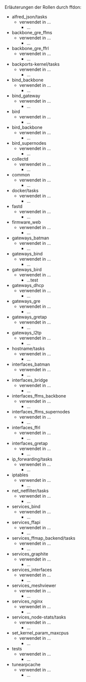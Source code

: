 Erläuterungen der Rollen durch ffdon:

- alfred_json/tasks
  - verwendet in ...
    - ...
- backbone_gre_ffms
  - verwendet in ...
    - ...
- backbone_gre_ffrl
  - verwendet in ...
    - ...
- backports-kernel/tasks
  - verwendet in ...
    - ...
- bind_backbone
  - verwendet in ...
    - ...
- bind_gateway
  - verwendet in ...
    - ...
- bird
  - verwendet in ...
    - ...
- bird_backbone
  - verwendet in ...
    - ...
- bird_supernodes
  - verwendet in ...
    - ...
- collectd
  - verwendet in ...
    - ...
- common
  - verwendet in ...
    - ...
- docker/tasks
  - verwendet in ...
    - ...
- fastd
  - verwendet in ...
    - ...
- firmware_web
  - verwendet in ...
    - ...
- gateways_batman
  - verwendet in ...
    - ...
- gateways_bind
  - verwendet in ...
    - ...
- gateways_bird
  - verwendet in ...
    - ...test
- gateways_dhcp
  - verwendet in ...
    - ...
- gateways_gre
  - verwendet in ...
    - ...
- gateways_gretap
  - verwendet in ...
    - ...
- gateways_l2tp
  - verwendet in ...
    - ...
- hostname/tasks
  - verwendet in ...
    - ...
- interfaces_batman
  - verwendet in ...
    - ...
- interfaces_bridge
  - verwendet in ...
    - ...
- interfaces_ffms_backbone
  - verwendet in ...
    - ...
- interfaces_ffms_supernodes
  - verwendet in ...
    - ...
- interfaces_ffrl
  - verwendet in ...
    - ...
- interfaces_gretap
  - verwendet in ...
    - ...
- ip_forwarding/tasks
  - verwendet in ...
    - ...
- iptables
  - verwendet in ...
    - ...
- net_netfilter/tasks
  - verwendet in ...
    - ...
- services_bind
  - verwendet in ...
    - ...
- services_ffapi
  - verwendet in ...
    - ...
- services_ffmap_backend/tasks
  - verwendet in ...
    - ...
- services_graphite
  - verwendet in ...
    - ...
- services_interfaces
  - verwendet in ...
    - ...
- services_meshviewer
  - verwendet in ...
    - ...
- services_nginx
  - verwendet in ...
    - ...
- services_node-stats/tasks
  - verwendet in ...
    - ...
- set_kernel_param_maxcpus
  - verwendet in ...
    - ...
- tests
  - verwendet in ...
    - ...
- tunearpcache
  - verwendet in ...
    - ...
